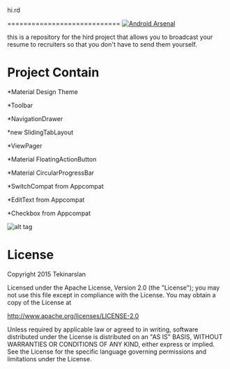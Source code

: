 hi.rd

============================
[![Android Arsenal](https://img.shields.io/badge/Android%20Arsenal-AndroidMaterialDesignToolbar-brightgreen.svg?style=flat)](https://android-arsenal.com/details/3/1125)


this is a repository for the hird project that allows you to broadcast your resume to recruiters so that you don't have to send them yourself.

Project Contain
============================
*Material Design Theme

*Toolbar

*NavigationDrawer

*new SlidingTabLayout

*ViewPager

*Material FloatingActionButton

*Material CircularProgressBar

*SwitchCompat from Appcompat

*EditText from Appcompat

*Checkbox from Appcompat


![alt tag](http://www.stdroid.com/img/output_5UTjCv.gif)



License
============================
Copyright 2015 Tekinarslan

Licensed under the Apache License, Version 2.0 (the "License");
you may not use this file except in compliance with the License.
You may obtain a copy of the License at

   http://www.apache.org/licenses/LICENSE-2.0

Unless required by applicable law or agreed to in writing, software
distributed under the License is distributed on an "AS IS" BASIS,
WITHOUT WARRANTIES OR CONDITIONS OF ANY KIND, either express or implied.
See the License for the specific language governing permissions and
limitations under the License.
